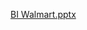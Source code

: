 [BI Walmart.pptx](https://github.com/SaraaOsama/Business-Intelligence/files/15371102/BI.Walmart.pptx)
